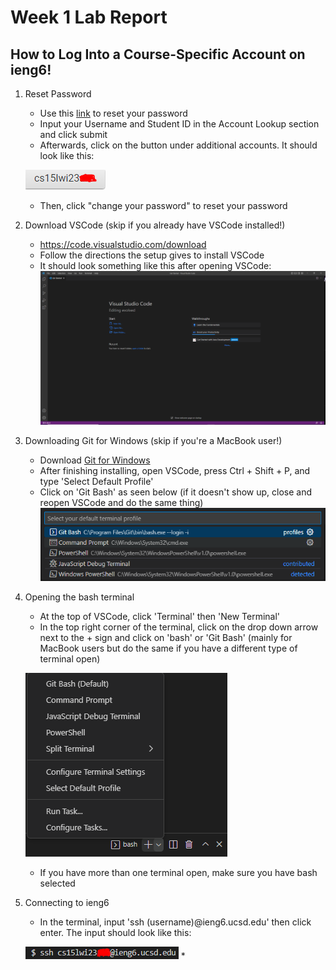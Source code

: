 # **Week 1 Lab Report**
## How to Log Into a Course-Specific Account on ieng6!

  1. Reset Password

      * Use this [link](https://sdacs.ucsd.edu/~icc/index.php) to reset your password
      * Input your Username and Student ID in the Account Lookup section and click submit
      * Afterwards, click on the button under additional accounts. It should look like this:
      
      ![accountName](https://github.com/skn0012/cse15l-lab-reports/blob/e8f10820caa12ccf8b93c0ad66feebc23ffeded3/15lss1.PNG)
      * Then, click "change your password" to reset your password

  2. Download VSCode (skip if you already have VSCode installed!) 

      * https://code.visualstudio.com/download
      * Follow the directions the setup gives to install VSCode
      * It should look something like this after opening VSCode:
      ![vscode](https://github.com/skn0012/cse15l-lab-reports/blob/5c7d7341a8aff76fc47eb5ce0dbf6c95720d1ab8/15lss2.PNG)
      
  3. Downloading Git for Windows (skip if you're a MacBook user!)

      * Download [Git for Windows](https://gitforwindows.org/)
      * After finishing installing, open VSCode, press Ctrl + Shift + P, and type 'Select Default Profile'
      * Click on 'Git Bash' as seen below (if it doesn't show up, close and reopen VSCode and do the same thing)
      ![GitBash](https://github.com/skn0012/cse15l-lab-reports/blob/757238b524185e5fbfba27062f089dbd6df4f985/15lss3.PNG)
      
  4. Opening the bash terminal

      * At the top of VSCode, click 'Terminal' then 'New Terminal'
      * In the top right corner of the terminal, click on the drop down arrow next to the + sign and click on 'bash' or 'Git Bash' (mainly for MacBook users but do the same if you have a different type of terminal open)
      
      ![bashTerminal](https://github.com/skn0012/cse15l-lab-reports/blob/e8cf647b680d8f3f6f442a15c870f776ba903971/15lss4.PNG)
      * If you have more than one terminal open, make sure you have bash selected

  5. Connecting to ieng6

      * In the terminal, input 'ssh (username)@ieng6.ucsd.edu' then click enter. The input should look like this:
      
      ![username](https://github.com/skn0012/cse15l-lab-reports/blob/d87a7401f17b97b806b314bbd6fc27e69239de6f/15lss5.PNG)
      *
